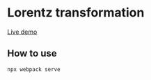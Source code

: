# Lorentz transformation

[Live demo](https://lorentz.deyanix.eu/)

## How to use

```
npx webpack serve
```
